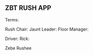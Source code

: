 ZBT RUSH APP
------------


Terms:

Rush Chair:
Jaunt Leader:
Floor Manager:

Driver:
Rick:

Zebe
Rushee

